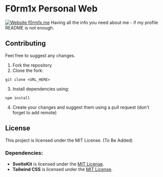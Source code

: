 # F0rm1x Personal Web
[![Website f0rm1x.me](https://img.shields.io/website-up-down-green-red/http/f0rm1x.me.svg)](http://f0rm1x.me/)
Having all the info you need about me - if my profile README is not enough.
## Contributing
Feel free to suggest any changes.
1. Fork the repository
2. Clone the fork:
```
git clone <URL_HERE>
```
3. Install dependencies using:
```
npm install
```
4. Create your changes and suggest them using a pull request (don't forget to add remote)

## License
This project is licensed under the MIT License. (To Be Added)
### Dependencies:
- **SvelteKit** is licensed under the [MIT License](https://opensource.org/licenses/MIT).
- **Tailwind CSS** is licensed under the [MIT License](https://opensource.org/licenses/MIT).
